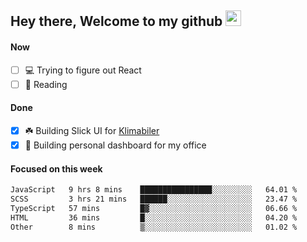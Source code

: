 ## Hey there, Welcome to my github <img src="https://media.giphy.com/media/hvRJCLFzcasrR4ia7z/giphy.gif" width="25px">

#### Now
- [ ] 💻 Trying to figure out React
- [ ] 📕 Reading

#### Done
- [x] ☘️ Building Slick UI for [Klimabiler](https://klimabiler.dk)
- [x] 🚀 Building personal dashboard for my office
 
 #### Focused on this week
<!--START_SECTION:waka-->

```txt
JavaScript   9 hrs 8 mins    ████████████████░░░░░░░░░   64.01 %
SCSS         3 hrs 21 mins   ██████░░░░░░░░░░░░░░░░░░░   23.47 %
TypeScript   57 mins         █▓░░░░░░░░░░░░░░░░░░░░░░░   06.66 %
HTML         36 mins         █░░░░░░░░░░░░░░░░░░░░░░░░   04.20 %
Other        8 mins          ▒░░░░░░░░░░░░░░░░░░░░░░░░   01.02 %
```

<!--END_SECTION:waka-->

